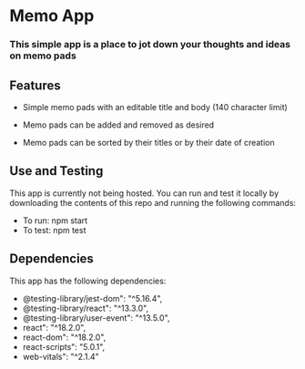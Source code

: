 # Memo App

### This simple app is a place to jot down your thoughts and ideas on memo pads

##
##

## Features

- Simple memo pads with an editable title and body (140 character limit)

- Memo pads can be added and removed as desired

- Memo pads can be sorted by their titles or by their date of creation

##
##

## Use and Testing

This app is currently not being hosted. You can run and test it locally by downloading the contents of this repo and running the following commands:

- To run: npm start
- To test: npm test

##
##

## Dependencies

This app has the following dependencies:

- @testing-library/jest-dom": "^5.16.4",
- @testing-library/react": "^13.3.0",
- @testing-library/user-event": "^13.5.0",
- react": "^18.2.0",
- react-dom": "^18.2.0",
- react-scripts": "5.0.1",
- web-vitals": "^2.1.4"
